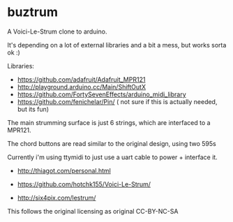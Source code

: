 # buztrum
A Voici-Le-Strum clone to arduino.

It's depending on a lot of external libraries and a bit a mess, but works sorta ok :)

Libraries:

  * https://github.com/adafruit/Adafruit_MPR121
  * http://playground.arduino.cc/Main/ShiftOutX
  * https://github.com/FortySevenEffects/arduino_midi_library
  * https://github.com/fenichelar/Pin/ ( not sure if this is actually needed, but its fun)

The main strumming surface is just 6 strings, which are interfaced to a MPR121.

The chord buttons are read similar to the original design, using two 595s

Currently i'm using ttymidi to just use a uart cable to power + interface it.

  * http://thiagot.com/personal.html

  * https://github.com/hotchk155/Voici-Le-Strum/
  * http://six4pix.com/lestrum/

This follows the original licensing as original CC-BY-NC-SA 
